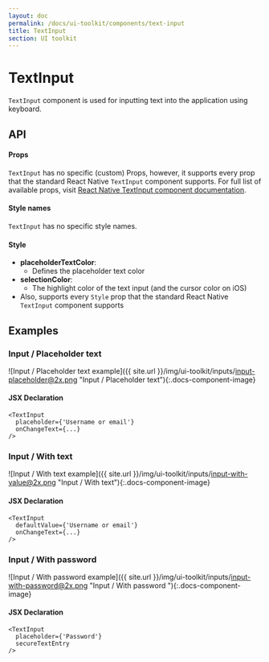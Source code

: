 ```yaml
---
layout: doc
permalink: /docs/ui-toolkit/components/text-input
title: TextInput
section: UI toolkit
---
```


# TextInput

`TextInput` component is used for inputting text into the application using keyboard.

## API

#### Props

`TextInput` has no specific (custom) Props, however, it supports every prop that the standard React Native `TextInput` component supports. For full list of available props, visit
[React Native TextInput component documentation](https://facebook.github.io/react-native/docs/textinput.html "React Native TextInput component documentation").

#### Style names

`TextInput` has no specific style names.

#### Style

* **placeholderTextColor**:  
  - Defines the placeholder text color
* **selectionColor**:  
  - The highlight color of the text input (and the cursor color on iOS)
* Also, supports every `Style` prop that the standard React Native `TextInput` component supports

## Examples

### Input / Placeholder text
![Input / Placeholder text  example]({{ site.url }}/img/ui-toolkit/inputs/input-placeholder@2x.png "Input / Placeholder text"){:.docs-component-image}

#### JSX Declaration
```JSX
<TextInput
  placeholder={'Username or email'}
  onChangeText={...}
/>
```

### Input / With text
![Input / With text  example]({{ site.url }}/img/ui-toolkit/inputs/input-with-value@2x.png "Input / With text"){:.docs-component-image}

#### JSX Declaration
```JSX
<TextInput
  defaultValue={'Username or email'}
  onChangeText={...}
/>
```

### Input / With password  
![Input / With password  example]({{ site.url }}/img/ui-toolkit/inputs/input-with-password@2x.png "Input / With password "){:.docs-component-image}

#### JSX Declaration
```JSX
<TextInput
  placeholder={'Password'}
  secureTextEntry
/>
```

